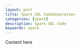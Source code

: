 ```yaml
---
layout: post
title: Spark SQL CodeGeneration
categories: [spark]
description: Spark SQL Code
keywords: spark
---
```


Content here
